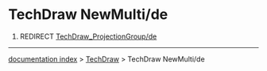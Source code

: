 # TechDraw NewMulti/de
1.  REDIRECT [TechDraw\_ProjectionGroup/de](TechDraw_ProjectionGroup/de.md)

---
[documentation index](../README.md) > [TechDraw](TechDraw_Workbench.md) > TechDraw NewMulti/de
